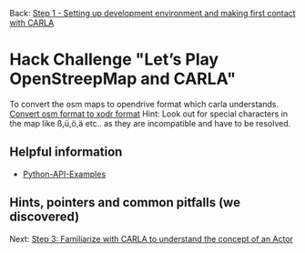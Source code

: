 Back: [Step 1 - Setting up development environment and making first contact with CARLA](./step-1-first-contact.md)

# Hack Challenge "Let’s Play OpenStreepMap and CARLA"

To convert the osm maps to opendrive format which carla understands. 
[Convert osm format to xodr format](https://carla.readthedocs.io/en/latest/tuto_G_openstreetmap/#adv_opendrive.md)
Hint: Look out for special characters in the map like ß,ü,ö,ä etc.. as they are incompatible and have to be resolved.

## Helpful information

- [Python-API-Examples](https://wiki.openstreetmap.org/wiki/OSMPythonTools)

## Hints, pointers and common pitfalls (we discovered)

Next: [Step 3: Familiarize with CARLA to understand the concept of an Actor](./step-3-carla-rize.md)
